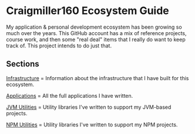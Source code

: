 # Craigmiller160 Ecosystem Guide

My application & personal development ecosystem has been growing so much over the years. This GitHub account has a mix of reference projects, course work, and then some "real deal" items that I really do want to keep track of. This project intends to do just that.

## Sections

[Infrastructure](./INFRASTRUCTURE.md) = Information about the infrastructure that I have built for this ecosystem.

[Applications](./APPLICATIONS.md) = All the full applications I have written.

[JVM Utilities](./JVM_UTILITIES.md) = Utility libraries I've written to support my JVM-based projects.

[NPM Utilities](./NPM_UTILITIES.md) = Utility libraries I've written to support my NPM projects.
